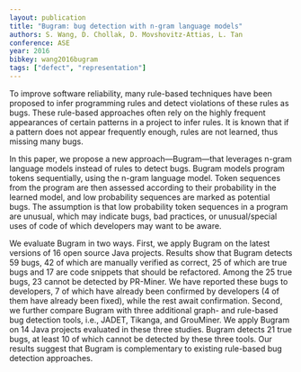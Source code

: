 ```yaml
---
layout: publication
title: "Bugram: bug detection with n-gram language models"
authors: S. Wang, D. Chollak, D. Movshovitz-Attias, L. Tan
conference: ASE
year: 2016
bibkey: wang2016bugram
tags: ["defect", "representation"]
---
```


To improve software reliability, many rule-based techniques have been proposed to infer programming rules and detect violations of these rules as bugs. These rule-based approaches often rely on the highly frequent appearances of certain patterns in a project to infer rules. It is known that if a pattern does not appear frequently enough, rules are not learned, thus missing many bugs.

In this paper, we propose a new approach—Bugram—that leverages n-gram language models instead of rules to detect bugs. Bugram models program tokens sequentially, using the n-gram language model. Token sequences from the program are then assessed according to their probability in the learned model, and low probability sequences are marked as potential bugs. The assumption is that low probability token sequences in a program are unusual, which may indicate bugs, bad practices, or unusual/special uses of code of which developers may want to be aware.

We evaluate Bugram in two ways. First, we apply Bugram on the latest versions of 16 open source Java projects. Results show that Bugram detects 59 bugs, 42 of which are manually verified as correct, 25 of which are true bugs and 17 are code snippets that should be refactored. Among the 25 true bugs, 23 cannot be detected by PR-Miner. We have reported these bugs to developers, 7 of which have already been confirmed by developers (4 of them have already been fixed), while the rest await confirmation. Second, we further compare Bugram with three additional graph- and rule-based bug detection tools, i.e., JADET, Tikanga, and GrouMiner. We apply Bugram on 14 Java projects evaluated in these three studies. Bugram detects 21 true bugs, at least 10 of which cannot be detected by these three tools. Our results suggest that Bugram is complementary to existing rule-based bug detection approaches.


